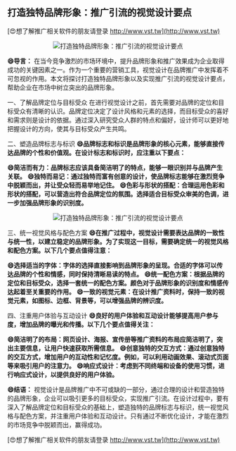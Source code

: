 ## **打造独特品牌形象：推广引流的视觉设计要点**

[😍想了解推广相关软件的朋友请登录 http://www.vst.tw](http://www.vst.tw)

 <center><img src="https://vst.tw/MP4/tuiguang/png/7.png" alt="打造独特品牌形象：推广引流的视觉设计要点"></center>

**😄导言：**
在当今竞争激烈的市场环境中，提升品牌形象和推广效果成为企业取得成功的关键因素之一。作为一个重要的营销工具，视觉设计在品牌推广中发挥着不可忽视的作用。本文将探讨打造独特品牌形象以及实现推广引流的视觉设计要点，帮助企业在市场中树立突出的品牌形象。

一、了解品牌定位与目标受众
在进行视觉设计之前，首先需要对品牌的定位和目标受众有清晰的认识。品牌定位决定了设计风格和元素的选择，而目标受众的喜好和需求则是设计的依据。通过深入研究受众人群的特点和偏好，设计师可以更好地把握设计的方向，使其与目标受众产生共鸣。

二、塑造品牌标志与标识
**😄品牌标志和标识是品牌形象的核心元素，能够直接传达品牌的个性和价值观。在设计标志和标识时，应注重以下要点：**

**😄简洁而有力：品牌标志应该具备简洁明了的特点，能够一眼识别并与品牌产生关联。**
**😄独特而易记：通过独特而富有创意的设计，使品牌标志能够在激烈竞争中脱颖而出，并让受众轻而易举地记住。**
**😄色彩与形状的搭配：合理运用色彩和形状的搭配，可以营造出符合品牌定位的氛围。选择适合目标受众审美的色调，进一步加强品牌形象的识别度。**

 <center><img src="https://vst.tw/MP4/tuiguang/png/7.png" alt="打造独特品牌形象：推广引流的视觉设计要点"></center>

三、统一视觉风格与配色方案
**😄在推广过程中，视觉设计需要表达品牌的一致性与统一性，以建立稳定的品牌形象。为了实现这一目标，需要确定统一的视觉风格和配色方案。以下几个要点值得注意：**

**😄选择适当的字体：字体的选择直接影响到品牌形象的呈现。合适的字体可以传达品牌的个性和情感，同时保持清晰易读的特点。**
**😄统一配色方案：根据品牌的定位和目标受众，选择一套统一的配色方案。颜色对于品牌形象的识别度和情感传达起着至关重要的作用。**
**😄一致的视觉元素：在设计推广资料时，保持一致的视觉元素，如图标、边框、背景等，可以增强品牌的辨识度。**

四、注重用户体验与互动设计
**😄良好的用户体验和互动设计能够提高用户参与度，增加品牌的曝光和传播。以下几个要点值得关注：**

**😄简洁明了的布局：网页设计、海报、宣传册等推广资料的布局应简洁明了，突出主要信息，让用户快速获取所需信息。**
**😄创意独特的交互方式：通过创意独特的交互方式，增加用户的互动性和记忆度。例如，可以利用动画效果、滚动式页面等来吸引用户的注意力。**
**😄响应式设计：考虑到不同终端和设备的使用习惯，进行响应式设计，以提供良好的用户体验。**

**😄结语：**
视觉设计是品牌推广中不可或缺的一部分，通过合理的设计和营造独特的品牌形象，企业可以吸引更多的目标受众，实现推广引流。在设计过程中，要有深入了解品牌定位和目标受众的基础上，塑造独特的品牌标志与标识，统一视觉风格与配色方案，并注重用户体验和互动设计。只有通过不断优化设计，才能在激烈的市场竞争中脱颖而出，赢得成功。

[😍想了解推广相关软件的朋友请登录 http://www.vst.tw](http://www.vst.tw)



